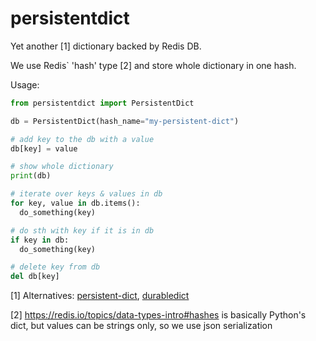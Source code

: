 # persistentdict

Yet another \[1\] dictionary backed by Redis DB.

We use Redis` 'hash' type \[2\] and store whole dictionary in one hash.

Usage:
```python
from persistentdict import PersistentDict

db = PersistentDict(hash_name="my-persistent-dict")

# add key to the db with a value
db[key] = value

# show whole dictionary
print(db)

# iterate over keys & values in db
for key, value in db.items():
  do_something(key)

# do sth with key if it is in db
if key in db:
  do_something(key)

# delete key from db
del db[key]
```

\[1\] Alternatives: [persistent-dict](https://github.com/richardARPANET/persistent-dict), [durabledict](https://github.com/disqus/durabledict/)

\[2\] https://redis.io/topics/data-types-intro#hashes is basically Python's dict, but values can be strings only, so we use json serialization
